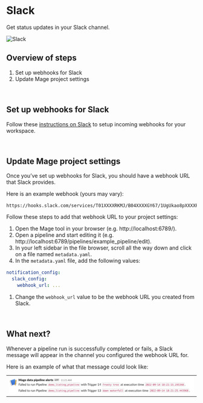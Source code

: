 # Slack

Get status updates in your Slack channel.

<img
  alt="Slack"
  src="https://d34u8crftukxnk.cloudfront.net/slackpress/prod/sites/6/2019-01_BrandRefresh_Old-to-New-Final.gif"
  width="300"
/>

## Overview of steps

1. Set up webhooks for Slack
1. Update Mage project settings

<br />

## Set up webhooks for Slack

Follow these [instructions on Slack](https://slack.com/help/articles/115005265063-Incoming-webhooks-for-Slack)
to setup incoming webhooks for your workspace.

<br />

## Update Mage project settings

Once you’ve set up webhooks for Slack, you should have a webhook URL that Slack provides.

Here is an example webhook (yours may vary):

```
https://hooks.slack.com/services/T01XXXXRKMJ/B04XXXXGY67/1UgUkao8pXXXXPmsuXXXX2lk
```

Follow these steps to add that webhook URL to your project settings:

1. Open the Mage tool in your browser (e.g. http://localhost:6789/).
1. Open a pipeline and start editing it (e.g. http://localhost:6789/pipelines/example_pipeline/edit).
1. In your left sidebar in the file browser, scroll all the way down and click on a file
named `metadata.yaml`.
1. In the `metadata.yaml` file, add the following values:
```yaml
notification_config:
  slack_config:
    webhook_url: ...
```
1. Change the `webhook_url` value to be the webhook URL you created from Slack.

<br />

## What next?

Whenever a pipeline run is successfully completed or fails,
a Slack message will appear in the channel you configured the webhook URL for.

Here is an example of what that message could look like:

| |
| --- |
| ![Slack](https://github.com/mage-ai/assets/blob/main/third-party/slack-message-run-alert.jpg?raw=true) |

<br />
